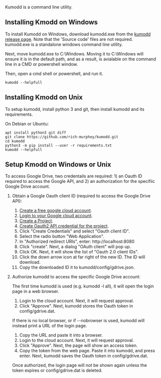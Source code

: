 Kumodd is a command line utility.

## Installing Kmodd on Windows

To install Kumodd on Windows, download kumodd.exe from the [kumodd release
page](https://github.com/rich-murphey/kumodd/releases/).  Note that the 'Source code'
files are not required.  kumodd.exe is a standalone windows command line utility.


Next, move kumodd.exe to C:\Windows.  Moving it to C:\Windows will ensure it is in the
default path, and as a result, is avialable on the command line in a CMD or powershell
window.

Then, open a cmd shell or powershell, and run it.

    kumodd --helpfull

## Installing Kmodd on Unix

To setup kumodd, install python 3 and git, then install kumodd and its requirements.

On Debian or Ubuntu:

    apt install python3 git diff
    git clone https://github.com/rich-murphey/kumodd.git
    cd kumodd
    python3 -m pip install --user -r requirements.txt
    kumodd --helpfull

## Setup Kmodd on Windows or Unix

To access Google Drive, two credentails are required: 1) an Oauth ID required to access
the Google API, and 2) an authorization for the specifiic Google Drive account.

1. Obtain a Google Oauth client ID (required to access the Google Drive API):

    1. [Create a free google cloud account](https://cloud.google.com/billing/docs/how-to/manage-billing-account#create_a_new_billing_account).  
    1. [Login to your Google cloud account](https://console.cloud.google.com).
    1. [Create a Project](https://console.cloud.google.com/projectcreate).
    1. [Create Oauth2 API credential for the
       project](https://console.cloud.google.com/apis/credentials).
    1. Click "Create Credentials" and select "Oauth client ID".
    1. Select the radio button "Web Application".
    1. In "Authorized redirect URIs", enter: http://localhost:8080
    1. Click "create".  Next, a dialog "OAuth client" will pop up.
    1. Click OK.  Next, it will show the list of "Oauth 2.0 client IDs".
    1. Click the down arrow icon at far right of the new ID.  The ID will download.
    1. Copy the downloaded ID it to kumodd/config/gdrive.json.

1. Authorize kumodd to access the specific Google Drive account:

    The first time kumodd is used (e.g. kumodd -l all), it will open the
    login page in a web browser.
    1. Login to the cloud account. Next, it will request approval.
    1. Click "Approve". Next, kumodd stores the Oauth token in config/gdrive.dat.  
    
    If there is no local browser, or if --nobrowser is used, kumodd will
    instead print a URL of the login page.
    1. Copy the URL and paste it into a browser.  
    1. Login to the cloud account.  Next, it will request approval.
    1. Click "Approve". Next, the page will show an access token.
    1. Copy the token from the web page. Paste it into kumodd, and press enter. Next, kumodd saves the
    Oauth token in config/gdrive.dat.

    Once authorized, the login page will not be shown again unless the token
    expires or config/gdrive.dat is deleted.

